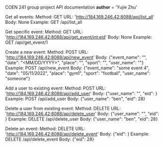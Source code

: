 COEN 241 group project API documentation
__author__ = 'Yujie Zhu'

Get all events:
    Method:
        GET
    URL:
        'http://184.169.246.42:8088/api/list_all'
    Body:
        None
    Example:
        GET /api/list_all

Get specific event:
    Method:
        GET
    URL:
        'http://184.169.246.42:8088/api/get_event/<int:eid>'
    Body:
        None
    Example:
        GET /api/get_event/1

Create a new event:
    Method:
        POST
    URL:
        'http://184.169.246.42:8088/api/new_event'
    Body:
        {"event_name": "<EVENTNAME>", "date": "<MM/DD/YYYY>", "place": "<PLACENAME>", 
        "sport": "<SPORTNAME>", "user_name": "<USERNAME>"}
    Example:
        POST /api/new_event
        Body:
            {"event_name": "some event 4", "date": "05/11/2022", 
            "place": "gym1", "sport": "football", "user_name": "someone"}

Add a user to existing event:
    Method:
        POST
    URL:
        'http://184.169.246.42:8088/api/add_user'
    Body:
        {"user_name": "<USERNAME>", "eid": <EID>}
    Example:
        POST /api/add_user
        Body:
            {"user_name": "ben", "eid": 28}


Delete a user from existing event:
    Method:
        DELETE
    URL:
        'http://184.169.246.42:8088/api/delete_user'
    Body:
        {"user_name": "<USERNAME>", "eid": <EID>}
    Example:
        DELETE /api/delete_user
        Body:
            {"user_name": "ben", "eid": 28} 


Delete an event:
    Method:
        DELETE
    URL:
        'http://184.169.246.42:8088/api/delete_event'
    Body:
        {"eid": <EID>}
    Example:
        DELETE /api/delete_event
        Body:
            {"eid": 28} 